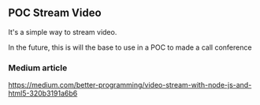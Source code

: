 ## POC Stream Video

It's a simple way to stream video.

In the future, this is will the base to use in a POC to made a call conference

### Medium article

https://medium.com/better-programming/video-stream-with-node-js-and-html5-320b3191a6b6